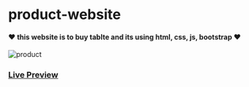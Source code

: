 # product-website

#### ❤ this website is to buy tablte and its using html, css, js, bootstrap ❤

![product](https://user-images.githubusercontent.com/94475130/170529997-62197105-759c-413c-baee-a3599da8988e.png)

### [**Live Preview**](https://Mahmoud-Montaser.github.io/product-website/)
